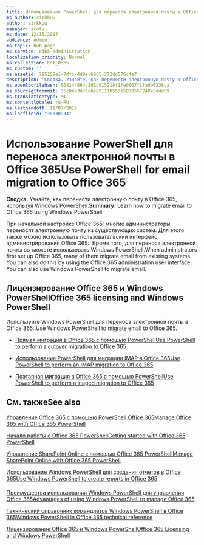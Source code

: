 ```yaml
---
title: Использование PowerShell для переноса электронной почты в Office 365
ms.author: sirkkuw
author: sirkkuw
manager: scotv
ms.date: 12/15/2017
audience: Admin
ms.topic: hub-page
ms.service: o365-administration
localization_priority: Normal
ms.collection: Ent_O365
ms.custom: ''
ms.assetid: 795158e1-7dfc-4d9e-b805-373dd576c4e7
description: 'Сводка. Узнайте, как перенести электронную почту в Office 365: с помощью Windows PowerShell.'
ms.openlocfilehash: 604144664c2d1c915218f1fe0607f1fadb6238ca
ms.sourcegitcommit: 35c04a3d76cbe851110553e5930557248e8d4d89
ms.translationtype: MT
ms.contentlocale: ru-RU
ms.lasthandoff: 11/07/2019
ms.locfileid: "38030934"
---
```

# <a name="use-powershell-for-email-migration-to-office-365"></a><span data-ttu-id="ac3d9-103">Использование PowerShell для переноса электронной почты в Office 365</span><span class="sxs-lookup"><span data-stu-id="ac3d9-103">Use PowerShell for email migration to Office 365</span></span>

 <span data-ttu-id="ac3d9-104">**Сводка.** Узнайте, как перенести электронную почту в Office 365, используя Windows PowerShell.</span><span class="sxs-lookup"><span data-stu-id="ac3d9-104">**Summary:** Learn how to migrate email to Office 365 using Windows PowerShell.</span></span>
  
<span data-ttu-id="ac3d9-p101">При начальной настройке Office 365: многие администраторы переносят электронную почту из существующих систем. Для этого также можно использовать пользовательский интерфейс администрирования Office 365:. Кроме того, для переноса электронной почты вы можете использовать Windows PowerShell.</span><span class="sxs-lookup"><span data-stu-id="ac3d9-p101">When administrators first set up Office 365, many of them migrate email from existing systems. You can also do this by using the Office 365 administration user interface. You can also use Windows PowerShell to migrate email.</span></span>
  
## <a name="office-365-licensing-and-windows-powershell"></a><span data-ttu-id="ac3d9-108">Лицензирование Office 365 и Windows PowerShell</span><span class="sxs-lookup"><span data-stu-id="ac3d9-108">Office 365 licensing and Windows PowerShell</span></span>

<span data-ttu-id="ac3d9-109">Используйте Windows PowerShell для переноса электронной почты в Office 365:.</span><span class="sxs-lookup"><span data-stu-id="ac3d9-109">Use Windows PowerShell to migrate email to Office 365.</span></span> 
  
- [<span data-ttu-id="ac3d9-110">Прямая миграция в Office 365 с помощью PowerShell</span><span class="sxs-lookup"><span data-stu-id="ac3d9-110">Use PowerShell to perform a cutover migration to Office 365</span></span>](use-powershell-to-perform-a-cutover-migration-to-office-365.md)
    
- [<span data-ttu-id="ac3d9-111">Использование PowerShell для миграции IMAP в Office 365</span><span class="sxs-lookup"><span data-stu-id="ac3d9-111">Use PowerShell to perform an IMAP migration to Office 365</span></span>](use-powershell-to-perform-an-imap-migration-to-office-365.md)
    
- [<span data-ttu-id="ac3d9-112">Поэтапная миграция в Office 365 с помощью PowerShell</span><span class="sxs-lookup"><span data-stu-id="ac3d9-112">Use PowerShell to perform a staged migration to Office 365</span></span>](use-powershell-to-perform-a-staged-migration-to-office-365.md)
    
## <a name="see-also"></a><span data-ttu-id="ac3d9-113">См. также</span><span class="sxs-lookup"><span data-stu-id="ac3d9-113">See also</span></span>

#### 

[<span data-ttu-id="ac3d9-114">Управление Office 365 с помощью PowerShell Office 365</span><span class="sxs-lookup"><span data-stu-id="ac3d9-114">Manage Office 365 with Office 365 PowerShell</span></span>](manage-office-365-with-office-365-powershell.md)
  
[<span data-ttu-id="ac3d9-115">Начало работы с Office 365 PowerShell</span><span class="sxs-lookup"><span data-stu-id="ac3d9-115">Getting started with Office 365 PowerShell</span></span>](getting-started-with-office-365-powershell.md)
  
[<span data-ttu-id="ac3d9-116">Управление SharePoint Online с помощью Office 365 PowerShell</span><span class="sxs-lookup"><span data-stu-id="ac3d9-116">Manage SharePoint Online with Office 365 PowerShell</span></span>](manage-sharepoint-online-with-office-365-powershell.md)
  
[<span data-ttu-id="ac3d9-117">Использование Windows PowerShell для создания отчетов в Office 365</span><span class="sxs-lookup"><span data-stu-id="ac3d9-117">Use Windows PowerShell to create reports in Office 365</span></span>](use-windows-powershell-to-create-reports-in-office-365.md)
#### 

[<span data-ttu-id="ac3d9-118">Преимущества использования Windows PowerShell для управления Office 365</span><span class="sxs-lookup"><span data-stu-id="ac3d9-118">Advantages of using Windows PowerShell to manage Office 365</span></span>](https://technet.microsoft.com/library/15144a50-453e-4cd5-befd-bc6736697967.aspx)
  
[<span data-ttu-id="ac3d9-119">Технический справочник командлетов Windows PowerShell в Office 365</span><span class="sxs-lookup"><span data-stu-id="ac3d9-119">Windows PowerShell in Office 365 technical reference</span></span>](https://technet.microsoft.com/library/10d5c66a-7579-4319-aaa5-7a5e21d49cea.aspx)
  
[<span data-ttu-id="ac3d9-120">Лицензирование Office 365 и Windows PowerShell</span><span class="sxs-lookup"><span data-stu-id="ac3d9-120">Office 365 Licensing and Windows PowerShell</span></span>](https://technet.microsoft.com/library/6ca0e430-f7ba-4184-becf-14c6c5c8dde5.aspx)

